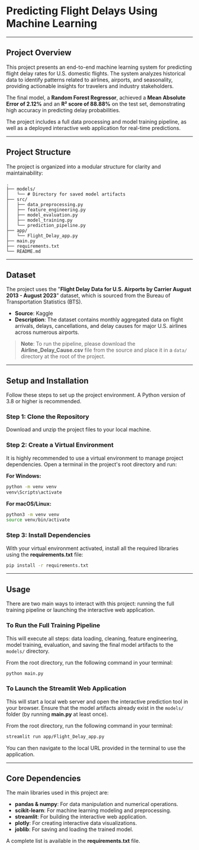 # Predicting Flight Delays Using Machine Learning

-----

## Project Overview

This project presents an end-to-end machine learning system for predicting flight delay rates for U.S. domestic flights. The system analyzes historical data to identify patterns related to airlines, airports, and seasonality, providing actionable insights for travelers and industry stakeholders.

The final model, a **Random Forest Regressor**, achieved a **Mean Absolute Error of 2.12%** and an **R² score of 88.88%** on the test set, demonstrating high accuracy in predicting delay probabilities.

The project includes a full data processing and model training pipeline, as well as a deployed interactive web application for real-time predictions.

-----

## Project Structure

The project is organized into a modular structure for clarity and maintainability:

```
.
├── models/
│   └── # Directory for saved model artifacts
├── src/
│   ├── data_preprocessing.py
│   ├── feature_engineering.py
│   ├── model_evaluation.py
│   ├── model_training.py
│   └── prediction_pipeline.py
├── app/
│   └── Flight_Delay_app.py
├── main.py
├── requirements.txt
└── README.md
```

-----

## Dataset

The project uses the "**Flight Delay Data for U.S. Airports by Carrier August 2013 - August 2023**" dataset, which is sourced from the Bureau of Transportation Statistics (BTS).

  * **Source**: Kaggle
  * **Description**: The dataset contains monthly aggregated data on flight arrivals, delays, cancellations, and delay causes for major U.S. airlines across numerous airports.

> **Note**: To run the pipeline, please download the **Airline\_Delay\_Cause.csv** file from the source and place it in a `data/` directory at the root of the project.

-----

## Setup and Installation

Follow these steps to set up the project environment. A Python version of 3.8 or higher is recommended.

### Step 1: Clone the Repository

Download and unzip the project files to your local machine.

### Step 2: Create a Virtual Environment

It is highly recommended to use a virtual environment to manage project dependencies. Open a terminal in the project's root directory and run:

**For Windows:**

```bash
python -m venv venv
venv\Scripts\activate
```

**For macOS/Linux:**

```bash
python3 -m venv venv
source venv/bin/activate
```

### Step 3: Install Dependencies

With your virtual environment activated, install all the required libraries using the **requirements.txt** file:

```bash
pip install -r requirements.txt
```

-----

## Usage

There are two main ways to interact with this project: running the full training pipeline or launching the interactive web application.

### To Run the Full Training Pipeline

This will execute all steps: data loading, cleaning, feature engineering, model training, evaluation, and saving the final model artifacts to the `models/` directory.

From the root directory, run the following command in your terminal:

```bash
python main.py
```

### To Launch the Streamlit Web Application

This will start a local web server and open the interactive prediction tool in your browser. Ensure that the model artifacts already exist in the `models/` folder (by running **main.py** at least once).

From the root directory, run the following command in your terminal:

```bash
streamlit run app/Flight_Delay_app.py
```

You can then navigate to the local URL provided in the terminal to use the application.

-----

## Core Dependencies

The main libraries used in this project are:

  * **pandas & numpy**: For data manipulation and numerical operations.
  * **scikit-learn**: For machine learning modeling and preprocessing.
  * **streamlit**: For building the interactive web application.
  * **plotly**: For creating interactive data visualizations.
  * **joblib**: For saving and loading the trained model.

A complete list is available in the **requirements.txt** file.